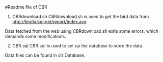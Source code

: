 #Readme file of CBR
1. CBRdownload.sh
CBRdownload.sh is used to get the bird data from http://birdtalker.net/report/index.asp

Data fetched from the web using CBRdownload.sh exits some errors, which demands 
some modifications.

2. CBR.sql
CBR.sql is used to set up the database to store the data.

Data files can be found in dir:Database.

